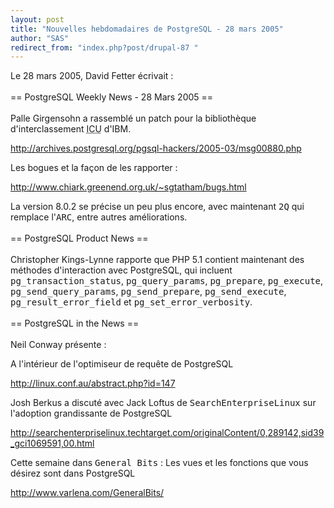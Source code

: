 ```yaml
---
layout: post
title: "Nouvelles hebdomadaires de PostgreSQL - 28 mars 2005"
author: "SAS"
redirect_from: "index.php?post/drupal-87 "
---
```




Le 28 mars 2005, David Fetter écrivait&nbsp;:<br /><br />== PostgreSQL Weekly News - 28 Mars 2005 ==<br /><br />Palle Girgensohn a rassemblé un patch pour la bibliothèque d'interclassement <acronym title="International Components for Unicode">ICU</acronym> d'IBM.

<a href="http://archives.postgresql.org/pgsql-hackers/2005-03/msg00880.php">http://archives.postgresql.org/pgsql-hackers/2005-03/msg00880.php</a>

Les bogues et la façon de les rapporter&nbsp;:

<a href="http://www.chiark.greenend.org.uk/%7Esgtatham/bugs.html">http://www.chiark.greenend.org.uk/~sgtatham/bugs.html</a>

La version 8.0.2 se précise un peu plus encore, avec maintenant <tt>2Q</tt> qui remplace l'<tt>ARC</tt>, entre autres améliorations.<br /><br />== PostgreSQL Product News ==<br /><br />Christopher Kings-Lynne rapporte que PHP 5.1 contient maintenant des méthodes d'interaction avec PostgreSQL, qui incluent <tt>pg_transaction_status</tt>, <tt>pg_query_params</tt>, <tt>pg_prepare</tt>, <tt>pg_execute</tt>, <tt>pg_send_query_params</tt>, <tt>pg_send_prepare</tt>, <tt>pg_send_execute</tt>, <tt>pg_result_error_field</tt> et <tt>pg_set_error_verbosity</tt>.<br /><br />== PostgreSQL in the News ==<br /><br />Neil Conway présente&nbsp;:

A l'intérieur de l'optimiseur de requête de PostgreSQL

<a href="http://linux.conf.au/abstract.php?id=147">http://linux.conf.au/abstract.php?id=147</a>

Josh Berkus a discuté avec Jack Loftus de <tt>SearchEnterpriseLinux</tt> sur l'adoption grandissante de PostgreSQL

<a href="http://searchenterpriselinux.techtarget.com/originalContent/0,289142,sid39_gci1069591,00.html">http://searchenterpriselinux.techtarget.com/originalContent/0,289142,sid39_gci1069591,00.html</a>

Cette semaine dans <tt>General Bits</tt>&nbsp;: Les vues et les fonctions que vous désirez sont dans PostgreSQL

<a href="http://www.varlena.com/GeneralBits/">http://www.varlena.com/GeneralBits/</a>